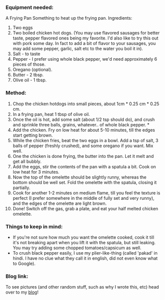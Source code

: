 ### Equipment needed:

A Frying Pan
Something to heat up the frying pan.
Ingredients:

1. Two eggs
2. Two boiled chicken hot dogs. (You may use flavored sausages for better taste, pepper flavored ones being my favorite. I'd also like to try this out with pork some day. In fact to add a bit of flavor to your sausages, you may add some pepper, garlic, salt etc to the water you boil it in).
3. Salt - to taste
4. Pepper - I prefer using whole black pepper, we'd need approximately 6 pieces of those.
5. Oregano (optional).
6. Butter - 2 tbsp.
7. Olive oil - 1 tbsp.

### Method:

1. Chop the chicken hotdogs into small pieces, about 1cm * 0.25 cm * 0.25 cm.
2. In a frying pan, heat 1 tbsp of olive oil.
3. Once the oil is hot, add some salt (about 1/2 tsp should do), and crush and sprinkle three balls, grains, whatever.. of whole black pepper. *
4. Add the chicken. Fry on low heat for about 5-10 minutes, till the edges start getting brown.
5. While the chicken fries, beat the two eggs in a bowl. Add a tsp of salt, 3 balls of pepper (freshly crushed), and some oregano if you want. Mix well.
6. One the chicken is done frying, the butter into the pan. Let it melt and get all bubbly.
7. Add the eggs, stir the contents of the pan with a spatula a bit. Cook on low heat for 3 minutes.
8. Now the top of the omelette should be slightly runny, whereas the bottom should be well set. Fold the omelette with the spatula, closing it partially.
9. Cook for another 1-2 minutes on medium flame, till you feel the texture is perfect (I prefer somewhere in the middle of fully set and very runny), and the edges of the omelette are light brown.
10. Done! Switch off the gas, grab a plate, and eat your half melted chicken omelette.

### Things to keep in mind:

* If you're not sure how much you want the omelette cooked, cook it till it's not breaking apart when you lift it with the spatula, but still leaking.
You may try adding some chopped tomatoes/capsicum as well.
* To crush black pepper easily, I use my plier-like-thing (called 'pakad' in hindi. I have no clue what they call it in english, did not even know what to Google).

### Blog link:

To see pictures (and other random stuff, such as why I wrote this, etc) head over to my [blog](http://foodat3am.wordpress.com/)!
